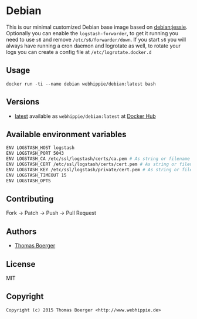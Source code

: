 # Debian

This is our minimal customized Debian base image based on
[debian:jessie](https://registry.hub.docker.com/_/debian/). Optionally you can
enable the ```logstash-forwarder```, to get it running you need to use ```s6```
and remove ```/etc/s6/forwarder/down```. If you start ```s6``` you will always
have running a cron daemon and logrotate as well, to rotate your logs you can
create a config file at ```/etc/logrotate.docker.d```


## Usage

```
docker run -ti --name debian webhippie/debian:latest bash
```


## Versions

* [latest](https://github.com/dockhippie/debian/tree/master)
  available as ```webhippie/debian:latest``` at
  [Docker Hub](https://registry.hub.docker.com/u/webhippie/debian/)


## Available environment variables

```bash
ENV LOGSTASH_HOST logstash
ENV LOGSTASH_PORT 5043
ENV LOGSTASH_CA /etc/ssl/logstash/certs/ca.pem # As string or filename
ENV LOGSTASH_CERT /etc/ssl/logstash/certs/cert.pem # As string or filename
ENV LOGSTASH_KEY /etc/ssl/logstash/private/cert.pem # As string or filename
ENV LOGSTASH_TIMEOUT 15
ENV LOGSTASH_OPTS
```


## Contributing

Fork -> Patch -> Push -> Pull Request


## Authors

* [Thomas Boerger](https://github.com/tboerger)


## License

MIT


## Copyright

```
Copyright (c) 2015 Thomas Boerger <http://www.webhippie.de>
```
